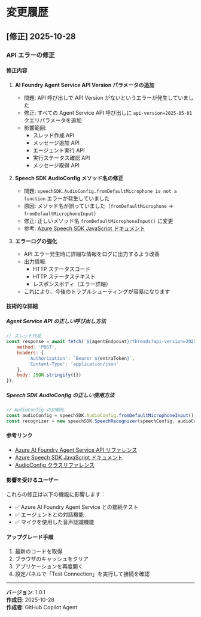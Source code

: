 # 変更履歴

## [修正] 2025-10-28

### API エラーの修正

#### 修正内容

1. **AI Foundry Agent Service API Version パラメータの追加**
   - 問題: API 呼び出しで API Version がないというエラーが発生していました
   - 修正: すべての Agent Service API 呼び出しに `api-version=2025-05-01` クエリパラメータを追加
   - 影響範囲:
     - スレッド作成 API
     - メッセージ追加 API
     - エージェント実行 API
     - 実行ステータス確認 API
     - メッセージ取得 API

2. **Speech SDK AudioConfig メソッド名の修正**
   - 問題: `speechSDK.AudioConfig.fromDefaultMicrophone is not a function` エラーが発生していました
   - 原因: メソッド名が誤っていました（`fromDefaultMicrophone` → `fromDefaultMicrophoneInput`）
   - 修正: 正しいメソッド名 `fromDefaultMicrophoneInput()` に変更
   - 参考: [Azure Speech SDK JavaScript ドキュメント](https://learn.microsoft.com/en-us/javascript/api/microsoft-cognitiveservices-speech-sdk/audioconfig)

3. **エラーログの強化**
   - API エラー発生時に詳細な情報をログに出力するよう改善
   - 出力情報:
     - HTTP ステータスコード
     - HTTP ステータステキスト
     - レスポンスボディ（エラー詳細）
   - これにより、今後のトラブルシューティングが容易になります

#### 技術的な詳細

##### Agent Service API の正しい呼び出し方法

```javascript
// スレッド作成
const response = await fetch(`${agentEndpoint}/threads?api-version=2025-05-01`, {
    method: 'POST',
    headers: {
        'Authorization': `Bearer ${entraToken}`,
        'Content-Type': 'application/json'
    },
    body: JSON.stringify({})
});
```

##### Speech SDK AudioConfig の正しい使用方法

```javascript
// AudioConfig の初期化
const audioConfig = speechSDK.AudioConfig.fromDefaultMicrophoneInput();
const recognizer = new speechSDK.SpeechRecognizer(speechConfig, audioConfig);
```

#### 参考リンク

- [Azure AI Foundry Agent Service API リファレンス](https://learn.microsoft.com/en-us/azure/ai-foundry/agents/quickstart)
- [Azure Speech SDK JavaScript ドキュメント](https://learn.microsoft.com/en-us/azure/ai-services/speech-service/how-to-recognize-speech)
- [AudioConfig クラスリファレンス](https://learn.microsoft.com/en-us/javascript/api/microsoft-cognitiveservices-speech-sdk/audioconfig)

#### 影響を受けるユーザー

これらの修正は以下の機能に影響します：
- ✅ Azure AI Foundry Agent Service との接続テスト
- ✅ エージェントとの対話機能
- ✅ マイクを使用した音声認識機能

#### アップグレード手順

1. 最新のコードを取得
2. ブラウザのキャッシュをクリア
3. アプリケーションを再度開く
4. 設定パネルで「Test Connection」を実行して接続を確認

---

**バージョン**: 1.0.1  
**作成日**: 2025-10-28  
**作成者**: GitHub Copilot Agent
